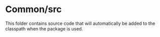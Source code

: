 # Common/src

This folder contains source code that will automatically be added to the classpath when
the package is used.
